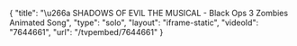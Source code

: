 {
    "title": "\u266a SHADOWS OF EVIL THE MUSICAL - Black Ops 3 Zombies Animated Song",
    "type": "solo",
    "layout": "iframe-static",
    "videoId": "7644661",
    "url": "\/tvpembed\/7644661"
}